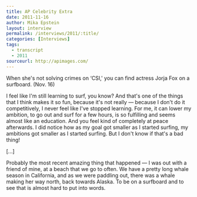 ```yaml
---
title: AP Celebrity Extra
date: 2011-11-16
author: Mika Epstein
layout: interview
permalink: /interviews/2011/:title/
categories: [Interviews]
tags:
  - transcript
  - 2011
sourceurl: http://apimages.com/ 
---
```

When she's not solving crimes on &#8216;CSI,' you can find actress Jorja Fox on a surfboard. (Nov. 16)

I feel like I'm still learning to surf, you know? And that's one of the things that I think makes it so fun, because it's not really &#8212; because I don't do it competitively, I never feel like I've stopped learning. For me, it can lower my ambition, to go out and surf for a few hours, is so fulfilling and seems almost like an education. And you feel kind of completely at peace afterwards. I did notice how as my goal got smaller as I started surfing, my ambitions got smaller as I started surfing. But I don't know if that's a bad thing!

[...]

Probably the most recent amazing thing that happened &#8212; I was out with a friend of mine, at a beach that we go to often. We have a pretty long whale season in California, and as we were paddling out, there was a whale making her way north, back towards Alaska. To be on a surfboard and to see that is almost hard to put into words.